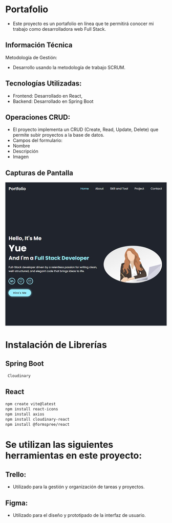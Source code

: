 # Portafolio
 - Este proyecto es un portafolio en línea que te permitirá conocer mi trabajo como desarrolladora web Full Stack.
## Información Técnica

Metodología de Gestión:
 - Desarrollo usando la metodología de trabajo SCRUM.
 
## Tecnologías Utilizadas:
 - Frontend: Desarrollado en React,
 - Backend: Desarrollado en Spring Boot
## Operaciones CRUD:
 - El proyecto implementa un CRUD (Create, Read, Update, Delete) que permite subir proyectos a la base de datos.
 - Campos del formulario:
 - Nombre
 - Descripción
 - Imagen

## Capturas de Pantalla
![Screenshot](home.jpg)

# Instalación de Librerías
  ## Spring Boot
     Cloudinary

  ## React 
  ```
  npm create vite@latest
  npm install react-icons
  npm install axios
  npm install cloudinary-react
  npm install @formspree/react
```
# Se utilizan las siguientes herramientas en este proyecto:

## Trello: 
 - Utilizado para la gestión y organización de tareas y proyectos. 

## Figma: 
 - Utilizado para el diseño y prototipado de la interfaz de usuario. 
